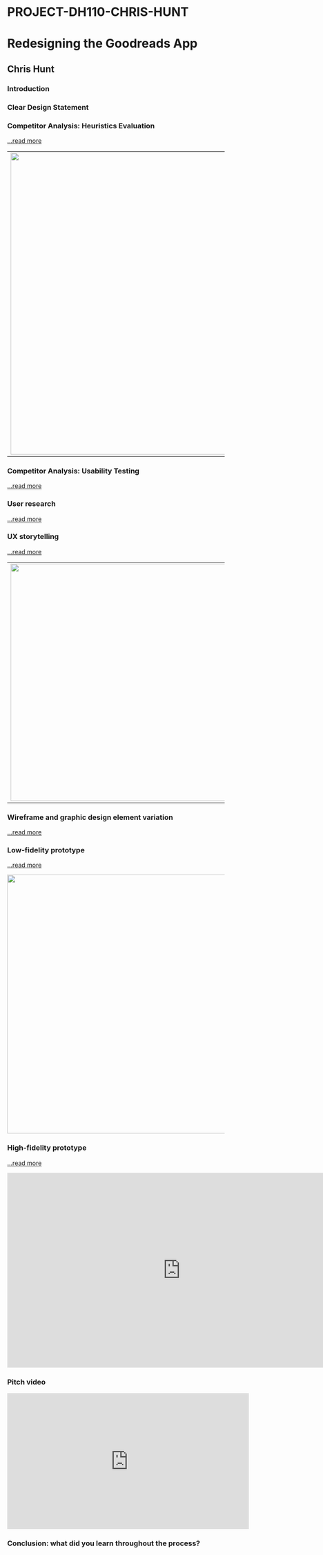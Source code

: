 # PROJECT-DH110-CHRIS-HUNT

# Redesigning the Goodreads App
## Chris Hunt

### Introduction

### Clear Design Statement

### Competitor Analysis: Heuristics Evaluation 
[...read more](https://github.com/masstah/ASSIGNMENT01-CHRIS-HUNT-DH110/blob/main/README.md)

<table>
  <tr>
    <td><img src="https://raw.githubusercontent.com/masstah/ASSIGNMENT01-CHRIS-HUNT-DH110/blob/main/Screen%20Shot%202022-04-05%20at%2010.01.41%20PM.png" width="700px"></td>
    <td><img src="https://raw.githubusercontent.com/masstah/ASSIGNMENT01-CHRIS-HUNT-DH110/blob/main/IMG_1839.PNG" width="200px"></td>
  </tr>
</table>


### Competitor Analysis: Usability Testing
[...read more](https://github.com/masstah/ASSIGNMENT02-CHRIS-HUNT-DH110/blob/main/README.md)

### User research
[...read more](https://github.com/masstah/ASSIGNMENT03-CHRIS-HUNT-DH110/blob/main/README.md)

### UX storytelling
[...read more](https://github.com/masstah/ASSIGNMENT04-CHRIS-HUNT-DH110/blob/main/README.md)

<table>
  <tr>
    <td><img src="https://raw.githubusercontent.com/masstah/ASSIGNMENT04-CHRIS-HUNT-DH110/blob/main/Dan%20Persona.png" width="550px"></td>
    <td><img src="https://raw.githubusercontent.com/masstah/ASSIGNMENT04-CHRIS-HUNT-DH110/blob/main/Dan%20Empathy%20Map.png" width="300px"></td>
  </tr>
</table>

### Wireframe and graphic design element variation
[...read more](https://github.com/masstah/ASSIGNMENT06-CHRIS-HUNT-DH110/blob/main/README.md)

### Low-fidelity prototype 
[...read more](https://github.com/masstah/ASSIGNMENT05-CHRIS-HUNT-DH110/blob/main/README.md)

<img src="https://raw.githubusercontent.com/masstah/ASSIGNMENT05-CHRIS-HUNT-DH110/blob/main/Wirefram_Wireflow.png" width="600px">

### High-fidelity prototype 
[...read more](https://github.com/masstah/ASSIGNMENT07-CHRIS-HUNT-DH110/blob/main/README.md)

<iframe style="border: 1px solid rgba(0, 0, 0, 0.1);" width="800" height="450" src="https://www.figma.com/embed?embed_host=share&url=https%3A%2F%2Fwww.figma.com%2Fproto%2FQOXXEFvprdodF0daWYRbqX%2FInterface-Design-System%3Fnode-id%3D103%253A441%26scaling%3Dmin-zoom%26page-id%3D103%253A225" allowfullscreen></iframe>

### Pitch video 

<iframe width="560" height="315" src="https://www.youtube.com/embed/5Wr0_WXt2UY?controls=0&amp;start=1" title="YouTube video player" frameborder="0" allow="accelerometer; autoplay; clipboard-write; encrypted-media; gyroscope; picture-in-picture" allowfullscreen></iframe>


### Conclusion: what did you learn throughout the process?

